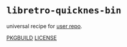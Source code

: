 # `libretro-quicknes-bin`

universal recipe for [user repo](../themartiancompany/ur).

[PKGBUILD](PKGBUILD)
[LICENSE](COPYING)
